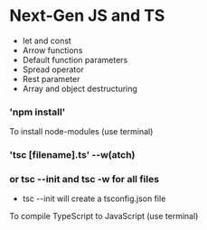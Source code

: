 # Next-Gen JS and TS

* let and const
* Arrow functions
* Default function parameters
* Spread operator
* Rest parameter
* Array and object destructuring

### 'npm install' 

To install node-modules (use terminal)

### 'tsc [filename].ts' --w(atch)
### or tsc --init and tsc -w for all files
* tsc --init will create a tsconfig.json file

To compile TypeScript to JavaScript (use terminal)